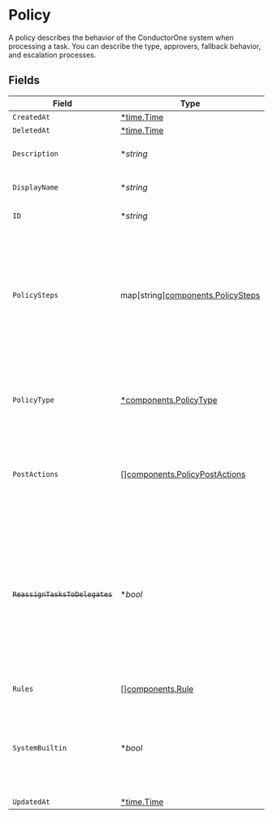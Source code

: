 # Policy

A policy describes the behavior of the ConductorOne system when processing a task. You can describe the type, approvers, fallback behavior, and escalation processes.


## Fields

| Field                                                                                                                                                                   | Type                                                                                                                                                                    | Required                                                                                                                                                                | Description                                                                                                                                                             |
| ----------------------------------------------------------------------------------------------------------------------------------------------------------------------- | ----------------------------------------------------------------------------------------------------------------------------------------------------------------------- | ----------------------------------------------------------------------------------------------------------------------------------------------------------------------- | ----------------------------------------------------------------------------------------------------------------------------------------------------------------------- |
| `CreatedAt`                                                                                                                                                             | [*time.Time](https://pkg.go.dev/time#Time)                                                                                                                              | :heavy_minus_sign:                                                                                                                                                      | N/A                                                                                                                                                                     |
| `DeletedAt`                                                                                                                                                             | [*time.Time](https://pkg.go.dev/time#Time)                                                                                                                              | :heavy_minus_sign:                                                                                                                                                      | N/A                                                                                                                                                                     |
| `Description`                                                                                                                                                           | **string*                                                                                                                                                               | :heavy_minus_sign:                                                                                                                                                      | The description of the Policy.                                                                                                                                          |
| `DisplayName`                                                                                                                                                           | **string*                                                                                                                                                               | :heavy_minus_sign:                                                                                                                                                      | The display name of the Policy.                                                                                                                                         |
| `ID`                                                                                                                                                                    | **string*                                                                                                                                                               | :heavy_minus_sign:                                                                                                                                                      | The ID of the Policy.                                                                                                                                                   |
| `PolicySteps`                                                                                                                                                           | map[string][components.PolicySteps](../../models/components/policysteps.md)                                                                                             | :heavy_minus_sign:                                                                                                                                                      | A map of string(policy type) to steps in a policy. This structure is leftover from a previous design, and should only ever have one key->value set.                     |
| `PolicyType`                                                                                                                                                            | [*components.PolicyType](../../models/components/policytype.md)                                                                                                         | :heavy_minus_sign:                                                                                                                                                      | Indicates the type of this policy. Can also be used to get the value from policySteps.                                                                                  |
| `PostActions`                                                                                                                                                           | [][components.PolicyPostActions](../../models/components/policypostactions.md)                                                                                          | :heavy_minus_sign:                                                                                                                                                      | An array of actions (ordered) to take place after a policy completes processing.                                                                                        |
| ~~`ReassignTasksToDelegates`~~                                                                                                                                          | **bool*                                                                                                                                                                 | :heavy_minus_sign:                                                                                                                                                      | : warning: ** DEPRECATED **: This will be removed in a future release, please migrate away from it as soon as possible.<br/><br/>Deprecated. Use setting in policy step instead |
| `Rules`                                                                                                                                                                 | [][components.Rule](../../models/components/rule.md)                                                                                                                    | :heavy_minus_sign:                                                                                                                                                      | The rules field.                                                                                                                                                        |
| `SystemBuiltin`                                                                                                                                                         | **bool*                                                                                                                                                                 | :heavy_minus_sign:                                                                                                                                                      | Whether this policy is a builtin system policy. Builtin system policies cannot be edited.                                                                               |
| `UpdatedAt`                                                                                                                                                             | [*time.Time](https://pkg.go.dev/time#Time)                                                                                                                              | :heavy_minus_sign:                                                                                                                                                      | N/A                                                                                                                                                                     |